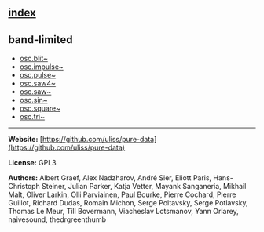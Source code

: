 [index](../index.html)
---

## band-limited
* [osc.blit~](../osc.blit~.html)
* [osc.impulse~](../osc.impulse~.html)
* [osc.pulse~](../osc.pulse~.html)
* [osc.saw4~](../osc.saw4~.html)
* [osc.saw~](../osc.saw~.html)
* [osc.sin~](../osc.sin~.html)
* [osc.square~](../osc.square~.html)
* [osc.tri~](../osc.tri~.html)

---
**Website:** [https://github.com/uliss/pure-data](https://github.com/uliss/pure-data)

**License:** GPL3

**Authors:** Albert Graef, Alex Nadzharov, André Sier, Eliott Paris, Hans-Christoph Steiner, Julian Parker, Katja Vetter, Mayank Sanganeria, Mikhail Malt, Oliver Larkin, Olli Parviainen, Paul Bourke, Pierre Cochard, Pierre Guillot, Richard Dudas, Romain Michon, Serge Poltavsky, Serge Potlavsky, Thomas Le Meur, Till Bovermann, Viacheslav Lotsmanov, Yann Orlarey, naivesound, thedrgreenthumb
